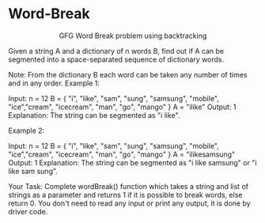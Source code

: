 # Word-Break
<p align="center"> GFG Word Break problem using backtracking</p>
<p>Given a string A and a dictionary of n words B, find out if A can be segmented into a space-separated sequence of dictionary words.

Note: From the dictionary B each word can be taken any number of times and in any order.
Example 1:

Input:
n = 12
B = { "i", "like", "sam",
"sung", "samsung", "mobile",
"ice","cream", "icecream",
"man", "go", "mango" }
A = "ilike"
Output:
1
Explanation:
The string can be segmented as "i like".

Example 2:

Input:
n = 12
B = { "i", "like", "sam",
"sung", "samsung", "mobile",
"ice","cream", "icecream", 
"man", "go", "mango" }
A = "ilikesamsung"
Output:
1
Explanation:
The string can be segmented as 
"i like samsung" or "i like sam sung".
 

Your Task:
Complete wordBreak() function which takes a string and list of strings as a parameter and returns 1 if it is possible to break words, else return 0. You don't need to read any input or print any output, it is done by driver code.
  </p>
